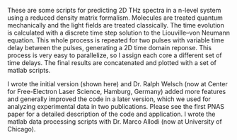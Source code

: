 These are some scripts for predicting 2D THz spectra in a n-level system using a reduced density matrix formalism. Molecules are treated quantum mechanically and the light fields are treated classically. The time evolution is calculated with a discrete time step solution to the Liouville–von Neumann equation. This whole process is repeated for two pulses with variable time delay between the pulses, generating a 2D time domain reponse. This process is very easy to parallelize, so I assign each core a different set of time delays. The final results are concatenated and plotted with a set of matlab scripts.

I wrote the initial version (shown here) and Dr. Ralph Welsch (now at Center for Free-Electron Laser Science, Hamburg, Germany) added more features and generally improved the code in a later version, which we used for analyzing experimental data in two publications. Please see the first PNAS paper for a detailed description of the code and application. I wrote the matlab data processing scripts with Dr. Marco Allodi (now at University of Chicago).





